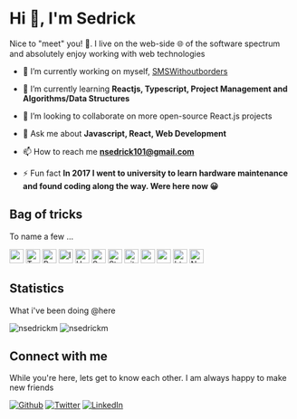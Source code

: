 # Hi 👋, I'm Sedrick

Nice to "meet" you! 🤝. I live on the web-side 🌐 of the software spectrum and absolutely enjoy working with web technologies

- 🔭 I’m currently working on myself, [SMSWithoutborders](https://github.com/smswithoutborders/)

- 🌱 I’m currently learning **Reactjs, Typescript, Project Management and Algorithms/Data Structures**

- 👯 I’m looking to collaborate on more open-source React.js projects

- 💬 Ask me about **Javascript, React, Web Development**

- 📫 How to reach me **nsedrick101@gmail.com**

- ⚡ Fun fact **In 2017 I went to university to learn hardware maintenance and found coding along the way. Were here now 😀**

## Bag of tricks

To name a few ...

<div>
<img alt="redux" src="https://img.shields.io/badge/-Redux-764ABC??style=for-the-badge&logo=redux&logoColor=white"  height="25" />
<img alt="TypeScript" src="https://img.shields.io/badge/-TypeScript-007ACC??style=for-the-badge&logo=typescript&logoColor=white"  height="25" />
<img alt="React" src="https://img.shields.io/badge/-React-45b8d8??style=for-the-badge&logo=react&logoColor=white"  height="25" />
<img alt="Insomnia" src="https://img.shields.io/badge/-Insomnia-5849BE??style=for-the-badge&logo=insomnia&logoColor=white"  height="25" />
<img alt="Heroku" src="https://img.shields.io/badge/-Heroku-430098??style=for-the-badge&logo=heroku&logoColor=white"  height="25" />
<img alt="Sass" src="https://img.shields.io/badge/-Sass-CC6699??style=for-the-badge&logo=sass&logoColor=white"  height="25" />
<img alt="Styled Components" src="https://img.shields.io/badge/-Styled_Components-db7092??style=for-the-badge&logo=styled-components&logoColor=white"  height="25" />
<img alt="git" src="https://img.shields.io/badge/-Git-F05032??style=for-the-badge&logo=git&logoColor=white"  height="25" />
<img alt="angular" src="https://img.shields.io/badge/-Angular-DD0031??style=for-the-badge&logo=angular&logoColor=white"  height="25" />
<img alt="npm" src="https://img.shields.io/badge/-NPM-CB3837??style=for-the-badge&logo=npm&logoColor=white"  height="25" />
<img alt="html5" src="https://img.shields.io/badge/-HTML5-E34F26??style=for-the-badge&logo=html5&logoColor=white"  height="25" />
<img alt="Nodejs" src="https://img.shields.io/badge/-Nodejs-43853d??style=for-the-badge&logo=Node.js&logoColor=white"  height="25" />
</div>

## Statistics

What i've been doing @here

<div>
<img src="https://github-readme-stats.vercel.app/api?username=nsedrickm&show_icons=true&locale=en" alt="nsedrickm" />

<img src="https://github-readme-streak-stats.herokuapp.com/?user=nsedrickm&" alt="nsedrickm" />
</div>


## Connect with me

While you're here, lets get to know each other. I am always happy to make new friends

<div>
<a href="https://github.com/nsedrickm" target="_blank">
<img alt="Github" src="https://img.shields.io/badge/GitHub-%2312100E.svg?&style=for-the-badge&logo=Github&logoColor=white" /></a>
<a href="https://twitter.com/nsedrickm" target="_blank"><img alt="Twitter" src="https://img.shields.io/badge/twitter-%231DA1F2.svg?&style=for-the-badge&logo=twitter&logoColor=white" /></a> <a href="https://www.linkedin.com/in/ngwa-sedrick-meh/" target="_blank"><img alt="LinkedIn" src="https://img.shields.io/badge/linkedin-%230077B5.svg?&style=for-the-badge&logo=linkedin&logoColor=white" /></a>
</div>